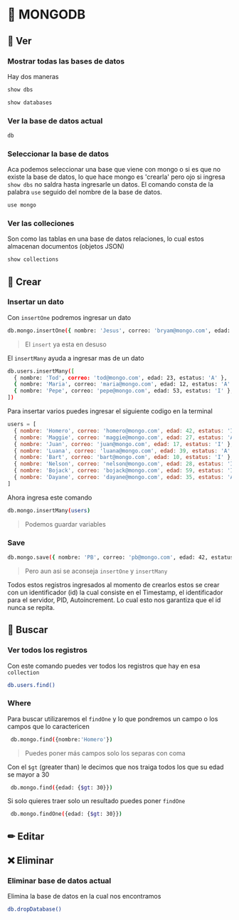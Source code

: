 # 🍃 MONGODB

## 👀 Ver
### Mostrar todas las bases de datos
Hay dos maneras
```bash
show dbs
```
```bash
show databases
```

### Ver la base de datos actual
```bash
db
```

### Seleccionar la base de datos
Aca podemos seleccionar una base que viene con mongo o si es que no existe la base de datos, lo que hace mongo es 'crearla' pero ojo si ingresa ``show dbs`` no saldra hasta ingresarle un datos. El comando consta de la palabra ``use`` seguido del nombre de la base de datos.

```bash
use mongo
```

### Ver las colleciones
Son como las tablas en una base de datos relaciones, lo cual estos almacenan documentos (objetos JSON)
```bash
show collections
```

## 🔧 Crear
### Insertar un dato
Con ``insertOne`` podremos ingresar un dato
```bash
db.mongo.insertOne({ nombre: 'Jesus', correo: 'bryam@mongo.com', edad: 40, estatus: 'A' })
```
> El ``insert`` ya esta en desuso

El ``insertMany`` ayuda a ingresar mas de un dato
```bash
db.users.insertMany([
  { nombre: 'Tod', correo: 'tod@mongo.com', edad: 23, estatus: 'A' },
  { nombre: 'Maria', correo: 'maria@mongo.com', edad: 12, estatus: 'A' },
  { nombre: 'Pepe', correo: 'pepe@mongo.com', edad: 53, estatus: 'I' },
])
```

Para insertar varios puedes ingresar el siguiente codigo en la terminal
```js
users = [
  { nombre: 'Homero', correo: 'homero@mongo.com', edad: 42, estatus: 'I' },
  { nombre: 'Maggie', correo: 'maggie@mongo.com', edad: 27, estatus: 'A' },
  { nombre: 'Juan', correo: 'juan@mongo.com', edad: 17, estatus: 'I' },
  { nombre: 'Luana', correo: 'luana@mongo.com', edad: 39, estatus: 'A' },
  { nombre: 'Bart', correo: 'bart@mongo.com', edad: 10, estatus: 'I' },
  { nombre: 'Nelson', correo: 'nelson@mongo.com', edad: 28, estatus: 'I' },
  { nombre: 'Bojack', correo: 'bojack@mongo.com', edad: 59, estatus: 'I' },
  { nombre: 'Dayane', correo: 'dayane@mongo.com', edad: 35, estatus: 'A' },
]
```
Ahora ingresa este comando
```bash
db.mongo.insertMany(users)
```
> Podemos guardar variables

### Save
```bash
db.mongo.save({ nombre: 'PB', correo: 'pb@mongo.com', edad: 42, estatus: 'I' })
```
> Pero aun asi se aconseja ``insertOne`` y ``insertMany``

Todos estos registros ingresados al momento de crearlos estos se crear con un identificador (id) la cual consiste en el Timestamp, el identificador para el servidor, PID, Autoincrement. Lo cual esto nos garantiza que el id nunca se repita.

## 🔎 Buscar
### Ver todos los registros 
Con este comando puedes ver todos los registros que hay en esa ``collection``
```bash
db.users.find()
```
### Where
Para buscar utilizaremos el ``findOne``  y lo que pondremos un campo o los campos que lo caractericen
```bash
 db.mongo.find({nombre:'Homero'})
```
> Puedes poner más campos solo los separas con coma

Con el ``$gt`` (greater than) le decimos que nos traiga todos los que su edad se mayor a 30
```bash
 db.mongo.find({edad: {$gt: 30}})
```
Si solo quieres traer solo un resultado puedes poner ``findOne``
```bash
 db.mongo.findOne({edad: {$gt: 30}})
```


## ✏ Editar


## ❌ Eliminar
### Eliminar base de datos actual
Elimina la base de datos en la cual nos encontramos
```bash
db.dropDatabase()
```